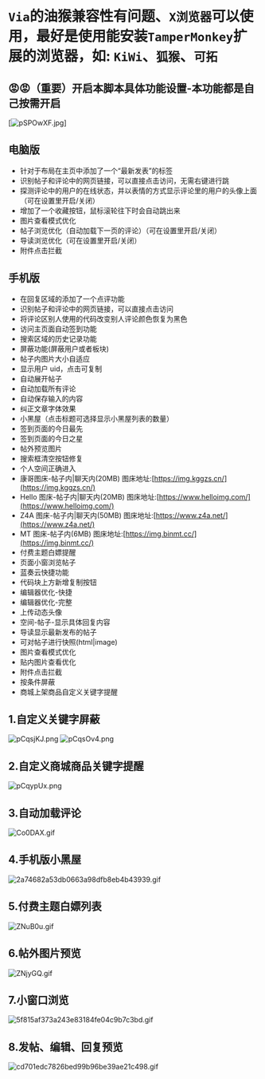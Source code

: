 # `Via`的油猴兼容性有问题、`X浏览器`可以使用，最好是使用能安装`TamperMonkey`扩展的浏览器，如: `KiWi`、`狐猴`、`可拓`

## 😡😡（重要）开启本脚本具体功能设置-本功能都是自己按需开启

[![pSPOwXF.jpg](https://s1.ax1x.com/2023/01/03/pSPOwXF.jpg)]

## 电脑版

- 针对于布局在主页中添加了一个“最新发表”的标签
- 识别帖子和评论中的网页链接，可以直接点击访问，无需右键进行跳
- 探测评论中的用户的在线状态，并以表情的方式显示评论里的用户的头像上面（可在设置里开启/关闭）
- 增加了一个收藏按钮，鼠标滚轮往下时会自动跳出来
- 图片查看模式优化
- 帖子浏览优化（自动加载下一页的评论）（可在设置里开启/关闭）
- 导读浏览优化（可在设置里开启/关闭）
- 附件点击拦截

## 手机版

- 在回复区域的添加了一个点评功能
- 识别帖子和评论中的网页链接，可以直接点击访问
- 将评论区别人使用的代码改变别人评论颜色恢复为黑色
- 访问主页面自动签到功能
- 搜索区域的历史记录功能
- 屏蔽功能(屏蔽用户或者板块)
- 帖子内图片大小自适应
- 显示用户 uid，点击可复制
- 自动展开帖子
- 自动加载所有评论
- 自动保存输入的内容
- 纠正文章字体效果
- 小黑屋（点击标题可选择显示小黑屋列表的数量）
- 签到页面的今日最先
- 签到页面的今日之星
- 帖外预览图片
- 搜索框清空按钮修复
- 个人空间正确进入
- 康哥图床-帖子内|聊天内(20MB) 图床地址:[https://img.kggzs.cn/](https://img.kggzs.cn/)
- Hello 图床-帖子内|聊天内(20MB) 图床地址:[https://www.helloimg.com/](https://www.helloimg.com/)
- Z4A 图床-帖子内|聊天内(50MB) 图床地址:[https://www.z4a.net/](https://www.z4a.net/)
- MT 图床-帖子内(6MB) 图床地址:[https://img.binmt.cc/](https://img.binmt.cc/)
- 付费主题白嫖提醒
- 页面小窗浏览帖子
- 蓝奏云快捷功能
- 代码块上方新增复制按钮
- 编辑器优化-快捷
- 编辑器优化-完整
- 上传动态头像
- 空间-帖子-显示具体回复内容
- 导读显示最新发布的帖子
- 可对帖子进行快照(html|image)
- 图片查看模式优化
- 贴内图片查看优化
- 附件点击拦截
- 按条件屏蔽
- 商城上架商品自定义关键字提醒

## 1.自定义关键字屏蔽

![pCqsjKJ.png](https://s1.ax1x.com/2023/07/23/pCqsjKJ.png)
![pCqsOv4.png](https://s1.ax1x.com/2023/07/23/pCqsOv4.png)

## 2.自定义商城商品关键字提醒

![pCqypUx.png](https://s1.ax1x.com/2023/07/23/pCqypUx.png)

## 3.自动加载评论

![Co0DAX.gif](https://www.helloimg.com/images/2021/06/25/Co0DAX.gif)

## 4.手机版小黑屋

![2a74682a53db0663a98dfb8eb4b43939.gif](https://www.z4a.net/images/2023/07/23/2a74682a53db0663a98dfb8eb4b43939.gif)

## 5.付费主题白嫖列表

![ZNuB0u.gif](https://www.helloimg.com/images/2022/08/14/ZNuB0u.gif)

## 6.帖外图片预览

![ZNjyGQ.gif](https://www.helloimg.com/images/2022/08/14/ZNjyGQ.gif)

## 7.小窗口浏览

![5f815af373a243e83184fe04c9b7c3bd.gif](https://www.z4a.net/images/2023/07/23/5f815af373a243e83184fe04c9b7c3bd.gif)


## 8.发帖、编辑、回复预览

![cd701edc7826bed99b96be39ae21c498.gif](https://www.z4a.net/images/2023/07/23/cd701edc7826bed99b96be39ae21c498.gif)
